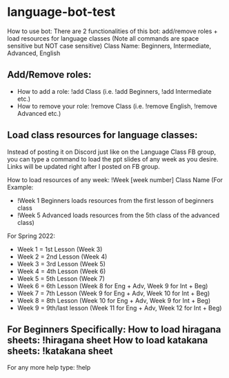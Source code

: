 # language-bot-test
How to use bot: 
There are 2 functionalities of this bot: add/remove roles + load resources for language classes
(Note all commands are space sensitive but NOT case sensitive)
Class Name: Beginners, Intermediate, Advanced, English

Add/Remove roles:
----------------------------------------------------------------------------------------------------------
- How to add a role: !add Class (i.e. !add Beginners, !add Intermediate etc.) 
- How to remove your role: !remove Class (i.e. !remove English, !remove Advanced etc.) 

Load class resources for language classes:
----------------------------------------------------------------------------------------------------------
Instead of posting it on Discord just like on the Language Class FB group, you can type a command to load the ppt slides of any week as you desire. Links will be updated right after I posted on FB group.

How to load resources of any week: !Week [week number] Class Name
(For Example:
 - !Week 1 Beginners loads resources from the first lesson of beginners class 
 - !Week 5 Advanced loads resources from the 5th class of the advanced class)

For Spring 2022:
- Week 1 = 1st Lesson (Week 3)
- Week 2 = 2nd Lesson (Week 4)
- Week 3 = 3rd Lesson (Week 5)
- Week 4 = 4th Lesson (Week 6)
- Week 5 = 5th Lesson (Week 7)
- Week 6 = 6th Lesson (Week 8 for Eng + Adv, Week 9 for Int + Beg)
- Week 7 = 7th Lesson (Week 9 for Eng + Adv, Week 10 for Int + Beg)
- Week 8 = 8th Lesson (Week 10 for Eng + Adv, Week 9 for Int + Beg)
- Week 9 = 9th/last lesson (Week 11 for Eng + Adv, Week 12 for Int + Beg)

For Beginners Specifically: 
How to load hiragana sheets: !hiragana sheet
How to load katakana sheets: !katakana sheet
----------------------------------------------------------------------------------------------------------
For any more help type: !help 

